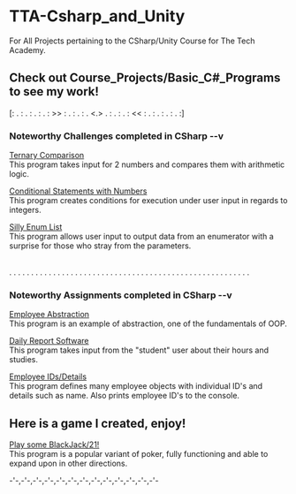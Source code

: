 # TTA-Csharp_and_Unity
For All Projects pertaining to the CSharp/Unity Course for The Tech Academy.

## Check out Course_Projects/Basic_C#_Programs to see my work!

[: . : . : . : . : >> : . : . : . <.> . : . : . : << : . : . : . : . :]

### Noteworthy Challenges completed in CSharp --v

<a href="https://github.com/JoeBeyond/TTA-Csharp_and_Unity/tree/main/Course_Projects/Basic_C%23_Programs/TernaryOperatorChallenge">Ternary Comparison</a><br>
This program takes input for 2 numbers and compares them with arithmetic logic.


<a href="https://github.com/JoeBeyond/TTA-Csharp_and_Unity/tree/main/Course_Projects/Basic_C%23_Programs/ConditionalStatementsChallenge">Conditional Statements with Numbers</a><br>
This program creates conditions for execution under user input in regards to integers.


<a href="https://github.com/JoeBeyond/TTA-Csharp_and_Unity/tree/main/Course_Projects/Basic_C%23_Programs/SwitchStatementChallenge">Silly Enum List</a><br>
This program allows user input to output data from an enumerator with a surprise for those who stray from the parameters.

<br>
. . . . . . . . . . . . . . . . . . . . . . . . . . . . . . . . . . . . . . . . . . . . . . . . . . . . . . .

### Noteworthy Assignments completed in CSharp --v

<a href="https://github.com/JoeBeyond/TTA-Csharp_and_Unity/tree/main/Course_Projects/Basic_C%23_Programs/AbstractClass">Employee Abstraction</a><br>
This program is an example of abstraction, one of the fundamentals of OOP.


<a href="https://github.com/JoeBeyond/TTA-Csharp_and_Unity/tree/main/Course_Projects/Basic_C%23_Programs/DailyReportSubmission_Assignment.cs">Daily Report Software</a><br>
This program takes input from the "student" user about their hours and studies.


<a href="https://github.com/JoeBeyond/TTA-Csharp_and_Unity/tree/main/Course_Projects/Basic_C%23_Programs/LambdaAssignment">Employee IDs/Details</a><br>
This program defines many employee objects with individual ID's and details such as name. Also prints employee ID's to the console.


## Here is a game I created, enjoy!

<a href="https://github.com/JoeBeyond/TTA-Csharp_and_Unity/tree/main/Course_Projects/Basic_C%23_Programs/21BlackJackGame">Play some BlackJack/21!</a><br>
This program is a popular variant of poker, fully functioning and able to expand upon in other directions.

-'-,-'-,-'-,-'-,-'-,-'-,-'-,-'-,-'-,-'-,-'-,-'-,-'-
